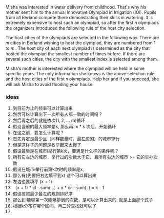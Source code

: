 Misha was interested in water delivery from childhood. That's why his mother sent him to the annual Innovative Olympiad in Irrigation (IOI). Pupils from all Berland compete there demonstrating their skills in watering. It is extremely expensive to host such an olympiad, so after the first 𝑛
 olympiads the organizers introduced the following rule of the host city selection.

The host cities of the olympiads are selected in the following way. There are 𝑚
 cities in Berland wishing to host the olympiad, they are numbered from 1
 to 𝑚
. The host city of each next olympiad is determined as the city that hosted the olympiad the smallest number of times before. If there are several such cities, the city with the smallest index is selected among them.

Misha's mother is interested where the olympiad will be held in some specific years. The only information she knows is the above selection rule and the host cities of the first 𝑛
 olympiads. Help her and if you succeed, she will ask Misha to avoid flooding your house.

### ideas
1. 到目前为止的频率可以计算出来
2. 然后可以计算出下一次所有人都一致的时间吗？
3. 然后再之后的就是依次(1, 2, ... m)循环
4. 假设当前的最大频率是k, 那么再 m * k 次后，开始循环
5. 在这之前，要怎么计算呢？
6. 首先肯定是最少且（同样数量时，最左边的）的城市举行
7. 但是这样子的问题是枚举起来太慢了
8. 假设最后是在城市i举行第k次，要满足什么样的条件呢？
9. 所有它左边的城市，举行过的次数大于它，且所有右边的城市 >= 它的举办次数
10. 假设在城市i举行前第k次时的频率是x,
11. 那么有(先要把右边填平到x) 这个可以算出来
12. 左边也要填平 (x + 1)
13. （x + 1) * cl - sum(...) + x * cr - sum(..) = k - 1
14. 假设按照最少最左的规则排好序
15. 那么到i能够第一次能够排到的次数，是可以计算出来的, 就是上面那个式子
16. 根据k分布在哪个区间，再二分查找就可以了
17. 